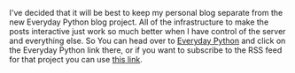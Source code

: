 <!--
.. title: Everyday Python - New Blog
.. date: 2013/01/13
.. slug: everyday-python-new-blog
.. tags: Python
.. link: 
.. description: 
-->


<p>I've decided that it will be best to keep my personal blog separate from the new Everyday Python blog project.  All of the infrastructure to make the posts interactive just work so much better when I have control of the server and everything else.  So  You can head over to <a href="http://interactivepython.org/courselib/everyday">Everyday Python</a> and click on the Everyday Python link there, or if you want to subscribe to the RSS feed for that project you can use <a href="http://feeds.feedburner.com/everydaypython">this link</a>.
</p>


